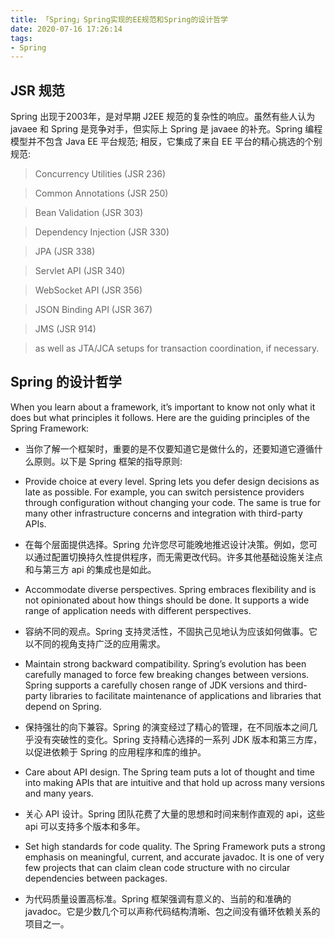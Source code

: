 ```yaml
---
title: 「Spring」Spring实现的EE规范和Spring的设计哲学 
date: 2020-07-16 17:26:14
tags: 
- Spring
---
```



## JSR 规范

Spring 出现于2003年，是对早期 J2EE 规范的复杂性的响应。虽然有些人认为 javaee 和 Spring 是竞争对手，但实际上 Spring 是 javaee 的补充。Spring 编程模型并不包含 Java EE 平台规范; 相反，它集成了来自 EE 平台的精心挑选的个别规范: 

<!--more-->

> Concurrency Utilities (JSR 236)

> Common Annotations (JSR 250) 

> Bean Validation (JSR 303)

> Dependency Injection (JSR 330) 

> JPA (JSR 338)

> Servlet API (JSR 340)

> WebSocket API (JSR 356)

> JSON Binding API (JSR 367)

> JMS (JSR 914)

> as well as JTA/JCA setups for transaction coordination, if necessary.

## Spring 的设计哲学

When you learn about a framework, it’s important to know not only what it does but what principles it follows. Here are the guiding principles of the Spring Framework:

* 当你了解一个框架时，重要的是不仅要知道它是做什么的，还要知道它遵循什么原则。以下是 Spring 框架的指导原则:

* Provide choice at every level. Spring lets you defer design decisions as late as possible. For example, you can switch persistence providers through configuration without changing your code. The same is true for many other infrastructure concerns and integration with third-party APIs.

* 在每个层面提供选择。Spring 允许您尽可能晚地推迟设计决策。例如，您可以通过配置切换持久性提供程序，而无需更改代码。许多其他基础设施关注点和与第三方 api 的集成也是如此。

* Accommodate diverse perspectives. Spring embraces flexibility and is not opinionated about how things should be done. It supports a wide range of application needs with different perspectives.

* 容纳不同的观点。Spring 支持灵活性，不固执己见地认为应该如何做事。它以不同的视角支持广泛的应用需求。

* Maintain strong backward compatibility. Spring’s evolution has been carefully managed to force few breaking changes between versions. Spring supports a carefully chosen range of JDK versions and third-party libraries to facilitate maintenance of applications and libraries that depend on Spring.

* 保持强壮的向下兼容。Spring 的演变经过了精心的管理，在不同版本之间几乎没有突破性的变化。Spring 支持精心选择的一系列 JDK 版本和第三方库，以促进依赖于 Spring 的应用程序和库的维护。

* Care about API design. The Spring team puts a lot of thought and time into making APIs that are intuitive and that hold up across many versions and many years.

* 关心 API 设计。Spring 团队花费了大量的思想和时间来制作直观的 api，这些 api 可以支持多个版本和多年。

* Set high standards for code quality. The Spring Framework puts a strong emphasis on meaningful, current, and accurate javadoc. It is one of very few projects that can claim clean code structure with no circular dependencies between packages.

* 为代码质量设置高标准。Spring 框架强调有意义的、当前的和准确的 javadoc。它是少数几个可以声称代码结构清晰、包之间没有循环依赖关系的项目之一。